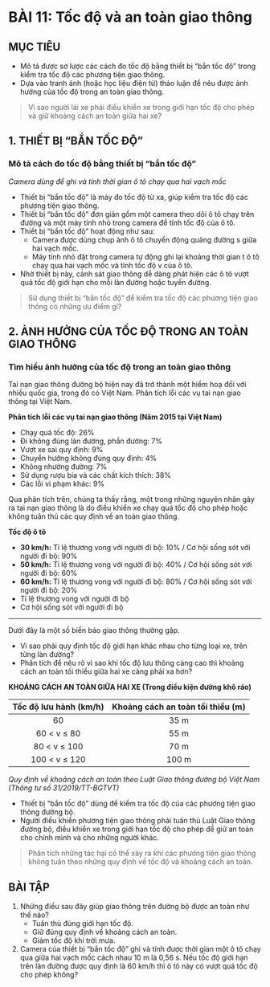 # BÀI 11: Tốc độ và an toàn giao thông

## MỤC TIÊU
- Mô tả được sơ lược các cách đo tốc độ bằng thiết bị “bắn tốc độ” trong kiểm tra tốc độ các phương tiện giao thông.
- Dựa vào tranh ảnh (hoặc học liệu điện tử) thảo luận để nêu được ảnh hưởng của tốc độ trong an toàn giao thông.

> Vì sao người lái xe phải điều khiển xe trong giới hạn tốc độ cho phép và giữ khoảng cách an toàn giữa hai xe?

## 1. THIẾT BỊ “BẮN TỐC ĐỘ”
### Mô tả cách đo tốc độ bằng thiết bị “bắn tốc độ”

*Camera dùng để ghi và tính thời gian ô tô chạy qua hai vạch mốc*

- Thiết bị “bắn tốc độ” là máy đo tốc độ từ xa, giúp kiểm tra tốc độ các phương tiện giao thông.
- Thiết bị “bắn tốc độ” đơn giản gồm một camera theo dõi ô tô chạy trên đường và một máy tính nhỏ trong camera để tính tốc độ của ô tô.
- Thiết bị “bắn tốc độ” hoạt động như sau:
    - Camera được dùng chụp ảnh ô tô chuyển động quãng đường s giữa hai vạch mốc.
    - Máy tính nhỏ đặt trong camera tự động ghi lại khoảng thời gian t ô tô chạy qua hai vạch mốc và tính tốc độ v của ô tô.
- Nhờ thiết bị này, cảnh sát giao thông dễ dàng phát hiện các ô tô vượt quá tốc độ giới hạn cho mỗi làn đường hoặc tuyến đường.

> Sử dụng thiết bị “bắn tốc độ” để kiểm tra tốc độ các phương tiện giao thông có những ưu điểm gì?

## 2. ẢNH HƯỞNG CỦA TỐC ĐỘ TRONG AN TOÀN GIAO THÔNG
### Tìm hiểu ảnh hưởng của tốc độ trong an toàn giao thông
Tai nạn giao thông đường bộ hiện nay đã trở thành một hiểm hoạ đối với nhiều quốc gia, trong đó có Việt Nam. Phân tích lỗi các vụ tai nạn giao thông tại Việt Nam.

**Phân tích lỗi các vụ tai nạn giao thông (Năm 2015 tại Việt Nam)**
- Chạy quá tốc độ: 26%
- Đi không đúng làn đường, phần đường: 7%
- Vượt xe sai quy định: 9%
- Chuyển hướng không đúng quy định: 4%
- Không nhường đường: 7%
- Sử dụng rượu bia và các chất kích thích: 38%
- Các lỗi vi phạm khác: 9%

Qua phân tích trên, chúng ta thấy rằng, một trong những nguyên nhân gây ra tai nạn giao thông là do điều khiển xe chạy quá tốc độ cho phép hoặc không tuân thủ các quy định về an toàn giao thông.

**Tốc độ ô tô**
- **30 km/h:** Tỉ lệ thương vong với người đi bộ: 10% / Cơ hội sống sót với người đi bộ: 90%
- **50 km/h:** Tỉ lệ thương vong với người đi bộ: 40% / Cơ hội sống sót với người đi bộ: 60%
- **60 km/h:** Tỉ lệ thương vong với người đi bộ: 80% / Cơ hội sống sót với người đi bộ: 20%
- Tỉ lệ thương vong với người đi bộ
- Cơ hội sống sót với người đi bộ


---

Dưới đây là một số biển báo giao thông thường gặp.

- Vì sao phải quy định tốc độ giới hạn khác nhau cho từng loại xe, trên từng làn đường?
- Phân tích để nêu rõ vì sao khi tốc độ lưu thông càng cao thì khoảng cách an toàn tối thiểu giữa hai xe càng phải xa hơn?

**KHOẢNG CÁCH AN TOÀN GIỮA HAI XE (Trong điều kiện đường khô ráo)**

| Tốc độ lưu hành (km/h) | Khoảng cách an toàn tối thiểu (m) |
|:---:|:---:|
| 60 | 35 m |
| 60 < v ≤ 80 | 55 m |
| 80 < v ≤ 100 | 70 m |
| 100 < v ≤ 120 | 100 m |
*Quy định về khoảng cách an toàn theo Luật Giao thông đường bộ Việt Nam (Thông tư số 31/2019/TT-BGTVT)*

- Thiết bị “bắn tốc độ” dùng để kiểm tra tốc độ của các phương tiện giao thông đường bộ.
- Người điều khiển phương tiện giao thông phải tuân thủ Luật Giao thông đường bộ, điều khiển xe trong giới hạn tốc độ cho phép để giữ an toàn cho chính mình và cho những người khác.

> Phân tích những tác hại có thể xảy ra khi các phương tiện giao thông không tuân theo những quy định về tốc độ và khoảng cách an toàn.

## BÀI TẬP
1. Những điều sau đây giúp giao thông trên đường bộ được an toàn như thế nào?
    - Tuân thủ đúng giới hạn tốc độ.
    - Giữ đúng quy định về khoảng cách an toàn.
    - Giảm tốc độ khi trời mưa.
2. Camera của thiết bị “bắn tốc độ” ghi và tính được thời gian một ô tô chạy qua giữa hai vạch mốc cách nhau 10 m là 0,56 s. Nếu tốc độ giới hạn trên làn đường được quy định là 60 km/h thì ô tô này có vượt quá tốc độ cho phép không?
